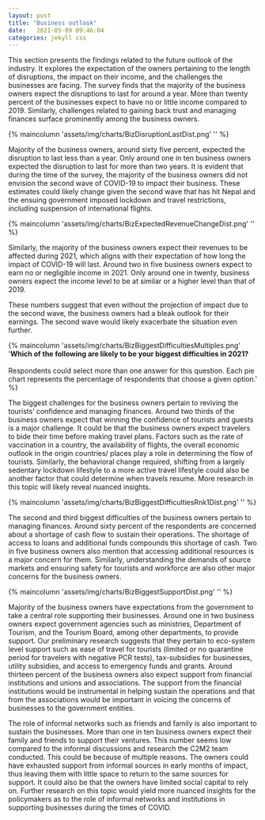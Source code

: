 ```yaml
---
layout: post
title: "Business outlook"
date:   2021-05-09 09:46:04
categories: jekyll css
---
```



This section presents the findings related to the future outlook of the industry. It explores the expectation of the owners pertaining to the length of disruptions, the impact on their income, and the challenges the businesses are facing. The survey finds that the majority of the business owners expect the disruptions to last for around a year. More than twenty percent of the businesses expect to have no or little income compared to 2019. Similarly, challenges related to gaining back trust and managing finances surface prominently among the business owners. 

{% maincolumn 'assets/img/charts/BizDisruptionLastDist.png' '' %}

Majority of the business owners, around sixty five percent, expected the disruption to last less than a year. Only around one in ten business owners expected the disruption to last for more than two years. It is evident that during the time of the survey, the majority of the business owners did not envision the second wave of COVID-19 to impact their business. These estimates could likely change given the second wave that has hit Nepal and the ensuing government imposed lockdown and travel restrictions, including suspension of international flights. 

{% maincolumn 'assets/img/charts/BizExpectedRevenueChangeDist.png' '' %}

Similarly, the majority of the business owners expect their revenues to be affected during 2021, which aligns with their expectation of how long the impact of COVID-19 will last. Around two in five business owners expect to earn no or negligible income in 2021. Only around one in twenty, business owners expect the income level to be at similar or a higher level than that of 2019.

These numbers suggest that even without the projection of impact due to the second wave, the business owners had a bleak outlook for their earnings. The second wave would likely exacerbate the situation even further. 

{% maincolumn 'assets/img/charts/BizBiggestDifficultiesMultiples.png' '<b>Which of the following are likely to be your biggest difficulties in 2021?</b> <br/><br/> Respondents could select more than one answer for this question. Each pie chart represents the percentage of respondents that choose a given option.' %}

The biggest challenges for the business owners pertain to reviving the tourists’ confidence and managing finances. Around two thirds of the business owners expect that winning the confidence of tourists and guests is a major challenge. It could be that the business owners expect travelers to bide their time before making travel plans. Factors such as the rate of vaccination in a country, the availability of flights, the overall economic outlook in the origin countries/ places play a role in determining the flow of tourists. Similarly, the behavioral change required, shifting from a largely sedentary lockdown lifestyle to a more active travel lifestyle could also be another factor that could determine when travels resume. More research in this topic will likely reveal nuanced insights.

{% maincolumn 'assets/img/charts/BizBiggestDifficultiesRnk1Dist.png' '' %}

The second and third biggest difficulties of the business owners pertain to managing finances. Around sixty percent of the respondents are concerned about a shortage of cash flow to sustain their operations. The shortage of access to loans and additional funds compounds this shortage of cash. Two in five business owners also mention that accessing additional resources is a major concern for them. Similarly, understanding the demands of source markets and ensuring safety for tourists and workforce are also other major concerns for the business owners.

{% maincolumn 'assets/img/charts/BizBiggestSupportDist.png' '' %}

Majority of the business owners have expectations from the government to take a central role supporting their businesses. Around one in two business owners expect government agencies such as ministries, Department of Tourism, and the Tourism Board, among other departments, to provide support. Our preliminary research suggests that they pertain to eco-system level support such as ease of travel for tourists (limited or no quarantine period for travelers with negative PCR tests), tax-subsidies for businesses, utility subsidies, and access to emergency funds and grants. Around thirteen percent of the business owners also expect support from financial institutions and unions and associations. The support from the financial institutions would be instrumental in helping sustain the operations and that from the associations would be important in voicing the concerns of businesses to the government entities. 

The role of informal networks such as friends and family is also important to sustain the businesses. More than one in ten business owners expect their family and friends to support their ventures. This number seems low compared to the informal discussions and research the C2M2 team conducted. This could be because of multiple reasons. The owners could have exhausted support from informal sources in early months of impact, thus leaving them with little space to return to the same sources for support. It could also be that the owners have limited social capital to rely on. Further research on this topic would yield more nuanced insights for the policymakers as to the role of informal networks and institutions in supporting businesses during the times of COVID. 

<!-- {% maincolumn 'assets/img/charts/BizExpectedWorkforceChangeDist.png' '' %} -->
